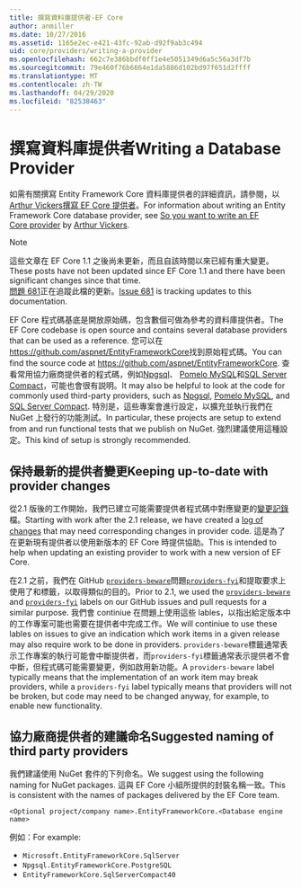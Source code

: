 ```yaml
---
title: 撰寫資料庫提供者-EF Core
author: anmiller
ms.date: 10/27/2016
ms.assetid: 1165e2ec-e421-43fc-92ab-d92f9ab3c494
uid: core/providers/writing-a-provider
ms.openlocfilehash: 662c7e386bbdf0ff1e4e5051349d6a5c56a3df7b
ms.sourcegitcommit: 79e460f76b6664e1da5886d102bd97f651d2ffff
ms.translationtype: MT
ms.contentlocale: zh-TW
ms.lasthandoff: 04/29/2020
ms.locfileid: "82538463"
---
```

# <a name="writing-a-database-provider"></a><span data-ttu-id="891ac-102">撰寫資料庫提供者</span><span class="sxs-lookup"><span data-stu-id="891ac-102">Writing a Database Provider</span></span>

<span data-ttu-id="891ac-103">如需有關撰寫 Entity Framework Core 資料庫提供者的詳細資訊，請參閱，以[Arthur Vickers](https://github.com/ajcvickers)[撰寫 EF Core 提供者](https://blog.oneunicorn.com/2016/11/11/so-you-want-to-write-an-ef-core-provider/)。</span><span class="sxs-lookup"><span data-stu-id="891ac-103">For information about writing an Entity Framework Core database provider, see [So you want to write an EF Core provider](https://blog.oneunicorn.com/2016/11/11/so-you-want-to-write-an-ef-core-provider/) by [Arthur Vickers](https://github.com/ajcvickers).</span></span>

> [!NOTE]
> <span data-ttu-id="891ac-104">這些文章在 EF Core 1.1 之後尚未更新，而且自該時間以來已經有重大變更。</span><span class="sxs-lookup"><span data-stu-id="891ac-104">These posts have not been updated since EF Core 1.1 and there have been significant changes since that time.</span></span>  
<span data-ttu-id="891ac-105">[問題 681](https://github.com/dotnet/EntityFramework.Docs/issues/681)正在追蹤此檔的更新。</span><span class="sxs-lookup"><span data-stu-id="891ac-105">[Issue 681](https://github.com/dotnet/EntityFramework.Docs/issues/681) is tracking updates to this documentation.</span></span>

<span data-ttu-id="891ac-106">EF Core 程式碼基底是開放原始碼，包含數個可做為參考的資料庫提供者。</span><span class="sxs-lookup"><span data-stu-id="891ac-106">The EF Core codebase is open source and contains several database providers that can be used as a reference.</span></span> <span data-ttu-id="891ac-107">您可以在<https://github.com/aspnet/EntityFrameworkCore>找到原始程式碼。</span><span class="sxs-lookup"><span data-stu-id="891ac-107">You can find the source code at <https://github.com/aspnet/EntityFrameworkCore>.</span></span> <span data-ttu-id="891ac-108">查看常用協力廠商提供者的程式碼，例如[Npgsql](https://github.com/npgsql/Npgsql.EntityFrameworkCore.PostgreSQL)、 [Pomelo MySQL](https://github.com/PomeloFoundation/Pomelo.EntityFrameworkCore.MySql)和[SQL Server Compact](https://github.com/ErikEJ/EntityFramework.SqlServerCompact)，可能也會很有説明。</span><span class="sxs-lookup"><span data-stu-id="891ac-108">It may also be helpful to look at the code for commonly used third-party providers, such as [Npgsql](https://github.com/npgsql/Npgsql.EntityFrameworkCore.PostgreSQL), [Pomelo MySQL](https://github.com/PomeloFoundation/Pomelo.EntityFrameworkCore.MySql), and [SQL Server Compact](https://github.com/ErikEJ/EntityFramework.SqlServerCompact).</span></span> <span data-ttu-id="891ac-109">特別是，這些專案會進行設定，以擴充並執行我們在 NuGet 上發行的功能測試。</span><span class="sxs-lookup"><span data-stu-id="891ac-109">In particular, these projects are setup to extend from and run functional tests that we publish on NuGet.</span></span> <span data-ttu-id="891ac-110">強烈建議使用這種設定。</span><span class="sxs-lookup"><span data-stu-id="891ac-110">This kind of setup is strongly recommended.</span></span>

## <a name="keeping-up-to-date-with-provider-changes"></a><span data-ttu-id="891ac-111">保持最新的提供者變更</span><span class="sxs-lookup"><span data-stu-id="891ac-111">Keeping up-to-date with provider changes</span></span>

<span data-ttu-id="891ac-112">從2.1 版後的工作開始，我們已建立可能需要提供者程式碼中對應變更的[變更記錄](provider-log.md)檔。</span><span class="sxs-lookup"><span data-stu-id="891ac-112">Starting with work after the 2.1 release, we have created a [log of changes](provider-log.md) that may need corresponding changes in provider code.</span></span> <span data-ttu-id="891ac-113">這是為了在更新現有提供者以使用新版本的 EF Core 時提供協助。</span><span class="sxs-lookup"><span data-stu-id="891ac-113">This is intended to help when updating an existing provider to work with a new version of EF Core.</span></span>

<span data-ttu-id="891ac-114">在2.1 之前，我們在 GitHub [`providers-beware`](https://github.com/aspnet/EntityFrameworkCore/labels/providers-beware)問題[`providers-fyi`](https://github.com/aspnet/EntityFrameworkCore/labels/providers-fyi)和提取要求上使用了和標籤，以取得類似的目的。</span><span class="sxs-lookup"><span data-stu-id="891ac-114">Prior to 2.1, we used the [`providers-beware`](https://github.com/aspnet/EntityFrameworkCore/labels/providers-beware) and [`providers-fyi`](https://github.com/aspnet/EntityFrameworkCore/labels/providers-fyi) labels on our GitHub issues and pull requests for a similar purpose.</span></span> <span data-ttu-id="891ac-115">我們會 continiue 在問題上使用這些 lables，以指出給定版本中的工作專案可能也需要在提供者中完成工作。</span><span class="sxs-lookup"><span data-stu-id="891ac-115">We will continiue to use these lables on issues to give an indication which work items in a given release may also require work to be done in providers.</span></span> <span data-ttu-id="891ac-116">`providers-beware`標籤通常表示工作專案的執行可能會中斷提供者，而`providers-fyi`標籤通常表示提供者不會中斷，但程式碼可能需要變更，例如啟用新功能。</span><span class="sxs-lookup"><span data-stu-id="891ac-116">A `providers-beware` label typically means that the implementation of an work item may break providers, while a `providers-fyi` label typically means that providers will not be broken, but code may need to be changed anyway, for example, to enable new functionality.</span></span>

## <a name="suggested-naming-of-third-party-providers"></a><span data-ttu-id="891ac-117">協力廠商提供者的建議命名</span><span class="sxs-lookup"><span data-stu-id="891ac-117">Suggested naming of third party providers</span></span>

<span data-ttu-id="891ac-118">我們建議使用 NuGet 套件的下列命名。</span><span class="sxs-lookup"><span data-stu-id="891ac-118">We suggest using the following naming for NuGet packages.</span></span> <span data-ttu-id="891ac-119">這與 EF Core 小組所提供的封裝名稱一致。</span><span class="sxs-lookup"><span data-stu-id="891ac-119">This is consistent with the names of packages delivered by the EF Core team.</span></span>

`<Optional project/company name>.EntityFrameworkCore.<Database engine name>`

<span data-ttu-id="891ac-120">例如：</span><span class="sxs-lookup"><span data-stu-id="891ac-120">For example:</span></span>

* `Microsoft.EntityFrameworkCore.SqlServer`
* `Npgsql.EntityFrameworkCore.PostgreSQL`
* `EntityFrameworkCore.SqlServerCompact40`
